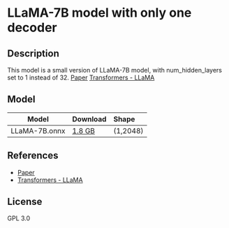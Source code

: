 # LLaMA-7B model with only one decoder

## Description

This model is a small version of LLaMA-7B model, with num_hidden_layers set to 1 instead of 32.
[Paper](https://arxiv.org/abs/2302.13971v1)
[Transformers - LLaMA](https://huggingface.co/docs/transformers/main/model_doc/llama)

## Model

| Model          | Download                | Shape    |
| ---------------| :-----------------------| :--------|
| LLaMA-7B.onnx  | [1.8 GB](LLaMA-7B.onnx) | (1,2048) |

## References

* [Paper](https://arxiv.org/abs/2302.13971v1)
* [Transformers - LLaMA](https://huggingface.co/docs/transformers/main/model_doc/llama)

## License

GPL 3.0
